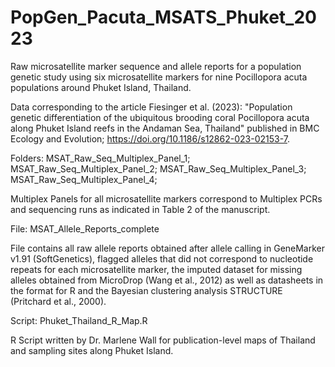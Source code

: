 # PopGen_Pacuta_MSATS_Phuket_2023

Raw microsatellite marker sequence and allele reports for a population genetic study using six microsatellite markers for nine Pocillopora acuta populations around Phuket Island, Thailand.

Data corresponding to the article Fiesinger et al. (2023): "Population genetic differentiation of the ubiquitous brooding coral Pocillopora acuta along Phuket Island reefs in the Andaman Sea, Thailand" published in BMC Ecology and Evolution; https://doi.org/10.1186/s12862-023-02153-7.

Folders:
MSAT_Raw_Seq_Multiplex_Panel_1;
MSAT_Raw_Seq_Multiplex_Panel_2;
MSAT_Raw_Seq_Multiplex_Panel_3;
MSAT_Raw_Seq_Multiplex_Panel_4;

Multiplex Panels for all microsatellite markers correspond to Multiplex PCRs and sequencing runs as indicated in Table 2 of the manuscript.

File:
MSAT_Allele_Reports_complete

File contains all raw allele reports obtained after allele calling in GeneMarker v1.91 (SoftGenetics), flagged alleles that did not correspond to nucleotide repeats for each microsatellite marker, the imputed dataset for missing alleles obtained from MicroDrop (Wang et al., 2012) as well as datasheets in the format for R and the Bayesian clustering analysis STRUCTURE (Pritchard et al., 2000).

Script:
Phuket_Thailand_R_Map.R

R Script written by Dr. Marlene Wall for publication-level maps of Thailand and sampling sites along Phuket Island.



